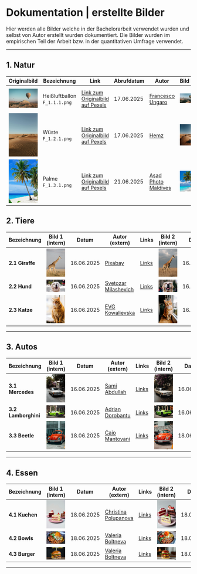 # Dokumentation | erstellte Bilder 
Hier werden alle Bilder welche in der Bachelorarbeit verwendet wurden und selbst von Autor erstellt wurden dokumentiert.
Die Bilder wurden im empirischen Teil der Arbeit bzw. in der quantitativen Umfrage verwendet.

---

## 1. Natur

| Originalbild                            | Bezeichnung                        | Link                                                                                                                               | Abrufdatum  | Autor                                                          | Bild 1                                | Erstelldatum  | Prompt                                                                                                                                                                                                                                                                                                                                                                                                                                                                                                                                                        | Link                                                                                                                        | Bild 2                                | Erstelldatum  | Prompt                                                                                                                                                                                                                                                                                                                                                                                                                                                                                                                                                        | Link                                                                                                                        |
|-----------------------------------------|------------------------------------|------------------------------------------------------------------------------------------------------------------------------------|-------------|----------------------------------------------------------------|---------------------------------------|--------------|----------------------------------------------------------------------------------------------------------------------------------------------------------------------------------------------------------------------------------------------------------------------------------------------------------------------------------------------------------------------------------------------------------------------------------------------------------------------------------------------------------------------------------------------------------------|-----------------------------------------------------------------------------------------------------------------------------|---------------------------------------|--------------|----------------------------------------------------------------------------------------------------------------------------------------------------------------------------------------------------------------------------------------------------------------------------------------------------------------------------------------------------------------------------------------------------------------------------------------------------------------------------------------------------------------------------------------------------------------|-----------------------------------------------------------------------------------------------------------------------------|
| <img src="F_1.1.1.png" width="200"/>    | Heißluftballon<br>`F_1.1.1.png`    | [Link zum Originalbild auf Pexels](https://images.pexels.com/photos/2325447/pexels-photo-2325447.jpeg?auto=compress&cs=tinysrgb&amp;w=1260&amp;h=750&amp;dpr=1) | 17.06.2025  | [Francesco Ungaro](https://www.pexels.com/de-de/@francesco-ungaro/) | <img src="F_1.1.2.png" width="200"/>  | 17.06.2025   | <details><summary>Prompt</summary>A hyper-realistic low-angle 16:9 scene shot from ground level looking up at two striped hot-air balloons rising above a rugged sandstone plateau—foreground shows textured rocky ground and desert grasses blurred at the bottom edge; one balloon filling the upper right frame, another smaller overhead to the left; warm sunrise light casting soft, realistic shadows on the rock faces, subtle atmospheric haze above; ultra-detailed fabric texture and rock surfaces, true-to-life colors and depth, 8K photorealism</details> | [Link zum Originalbild auf Midjourney](https://cdn.midjourney.com/df7d2e67-a2fb-4533-9f62-a3ae2bb297a0/0_1.png) | <img src="F_1.1.3.png" width="200"/> | 17.06.2025   | <details><summary>Prompt</summary>A hyper-realistic low-angle 16:9 scene shot from ground level looking up at two striped hot-air balloons rising above a rugged sandstone plateau—foreground shows textured rocky ground and desert grasses blurred at the bottom edge; one balloon filling the upper right frame, another smaller overhead to the left; warm sunrise light casting soft, realistic shadows on the rock faces, subtle atmospheric haze above; ultra-detailed fabric texture and rock surfaces, true-to-life colors and depth, 8K photorealism</details> | [Link zum Originalbild auf Midjourney](https://cdn-midjourney.com/35946f75-43f9-42e8-ae9c-147bd2e8f289/0_2.png) |
| <img src="F_1.2.1.png" width="200"/>    | Wüste<br>`F_1.2.1.png`             | [Link zum Originalbild auf Pexels](https://images.pexels.com/photos/4568088/pexels-photo-4568088.png)                                                                     | 17.06.2025  | [Hemz](https://www.pexels.com/de-de/@h3mins/)               | <img src="F_1.2.2.png" width="200"/>  | 17.06.2025   | <details><summary>Prompt</summary>A hyper-realistic 16:9 ground-level view of an endless desert of wind-sculpted golden sand dunes—intricate ripple patterns stretching from the foreground to the horizon, a few sparse tufts of desert scrub, pale blue sky above, soft natural light casting gentle shadows in the troughs, ultra-detailed textures on each dune crest, true-to-life colors, 8K photorealism</details> | [Link zum Originalbild auf Midjourney](https://cdn-midjourney.com/f38ab05c-4b20-4f50-860c-da08ee610bff/0_0.png) | <img src="F_1.2.3.png" width="200"/> | 17.06.2025   | <details><summary>Prompt</summary>A hyper-realistic 16:9 ground-level view of an endless desert of wind-sculpted golden sand dunes—intricate ripple patterns stretching from the foreground to the horizon, a few sparse tufts of desert scrub, pale blue sky above, soft natural light casting gentle shadows in the troughs, ultra-detailed textures on each dune crest, true-to-life colors, 8K photorealism</details> | [Link zum Originalbild auf Midjourney](https://cdn-midjourney.com/03dcfac7-8a2f-4e85-a64e-05c56f5f8759/0_2.png) |
| <img src="F_1.3.1.png" width="200"/>    | Palme<br>`F_1.3.1.png`             | [Link zum Originalbild auf Pexels](https://images.pexels.com/photos/240526/pexels-photo-240526.jpeg?_gl=1*1lxt5pu*_ga*MzIwMjE4NzI5LjE3NTAwNTc5NDc.*_ga_8JE65Q40S6*czE3NTA0OTM5OTAkbzExJGcxJHQxNzUwNDk0NDA0JGo4JGwwJGgw) | 21.06.2025  | [Asad Photo Maldives](https://www.pexels.com/de-de/@asadphoto/) | <img src="F_1.3.2.png" width="200"/>  | 21.06.2025   | <details><summary>Prompt</summary>Tropical beach with pristine white sand and crystal-clear turquoise water, a single tall coconut palm tree leaning gracefully over the shore, vibrant green fronds backlit by a deep blue sky with a few wispy clouds, lush tropical foliage at the edges, soft natural sunlight, tranquil and inviting atmosphere, photorealistic, ultra-high detail, 8K</details> | [Link zum Originalbild auf Midjourney](https://cdn-midjourney.com/6d26202b-f0c7-4d6a-804c-71524306f373/0_2.png) | <img src="F_1.3.3.png" width="200"/> | 21.06.2025   | <details><summary>Prompt</summary>Tropical beach with pristine white sand and crystal-clear turquoise water, a single tall coconut palm tree leaning gracefully over the shore, vibrant green fronds backlit by a deep blue sky with a few wispy clouds, lush tropical foliage at the edges, soft natural sunlight, tranquil and inviting atmosphere, photorealistic, ultra-high detail, 8K</details> | [Link zum Originalbild auf Midjourney](https://cdn-midjourney.com/9ad38944-3589-40c4-9438-c43701d67799/0_2.png) |

## 2. Tiere

| Bezeichnung      | Bild 1 (intern)                       | Datum       | Autor (extern)                                                         | Links | Bild 2 (intern)                       | Datum       | Prompt                                                                                                                                                                                                                                                                                                                                                                                                                                                                                                                                                        | Links | Bild 3 (intern)                       | Datum       | Prompt                                                                                                                                                                                                                                                                                                                                                                                                                                                                                                                                                      | Links |
|------------------|---------------------------------------|-------------|-------------------------------------------------------------------------|-------|---------------------------------------|-------------|---------------------------------------------------------------------------------------------------------------------------------------------------------------------------------------------------------------------------------------------------------------------------------------------------------------------------------------------------------------------------------------------------------------------------------------------------------------------------------------------------------------------------------------------------------------|-------|---------------------------------------|-------------|-------------------------------------------------------------------------------------------------------------------------------------------------------------------------------------------------------------------------------------------------------------------------------------------------------------------------------------------------------------------------------------------------------------------------------------------------------------------------------------------------------------------------------------------------------------|-------|
| **2.1 Giraffe**  | <img src="F_2.1.1.png" width="100"/>  | 16.06.2025  | [Pixabay](https://www.pexels.com/de-de/@pixabay/)                       | [Links](https://images.pexels.com/photos/67552/giraffe-tall-mammal-africa-67552.jpeg?auto=compress&cs=tinysrgb&amp;w=1260&amp;h=750&amp;dpr=1) | <img src="F_2.1.2.png" width="100"/>  | 16.06.2025  | <details><summary>Prompt</summary>Majestic giraffe walking across the golden African savannah, side profile view, long spotted neck stretching up toward a soft cloudy sky, dry grasses in the foreground, distant flat horizon, natural warm daylight, shallow depth of field, cinematic wildlife photography style, telephoto 200 mm lens look, ultra-realistic, high detail, 8K</details> | [Links](https://cdn.midjourney.com/baae3b8b-a2e1-4f1b-aa92-0ed34ae02c37/0_3.png) | <img src="F_2.1.3.png" width="100"/>  | 17.06.2025  | <details><summary>Prompt</summary>Majestic giraffe walking across the golden African savannah, side profile view, long spotted neck stretching up toward a soft cloudy sky, dry grasses in the foreground, distant flat horizon, natural warm daylight, shallow depth of field, cinematic wildlife photography style, telephoto 200 mm lens look, ultra-realistic, high detail, 8K</details> | [Links](https://cdn.midjourney.com/baae3b8b-a2e1-4f1b-aa92-0ed34ae02c37/0_1.png) |
| **2.2 Hund**     | <img src="F_2.2.1.png" width="100"/>  | 16.06.2025  | [Svetozar Milashevich](https://www.pexels.com/de-de/@svetozar-milashevich-99573/) | [Links](https://images.pexels.com/photos/1490908/pexels-photo-1490908.jpeg?auto=compress&cs=tinysrgb&amp;w=1260&amp;h=750&amp;dpr=1) | <img src="F_2.2.2.png" width="100"/>  | 16.06.2025  | <details><summary>Prompt</summary>Happy golden retriever portrait, warm creamy-golden coat, looking up with joyful expression, mouth open and tongue slightly out, outdoors with soft bokeh background hinting at people walking in a park, natural soft lighting, cinematic pet photography style, ultra-realistic, high detail, shallow depth of field, 85 mm lens, 8K</details> | [Links](https://cdn.midjourney.com/f12b8df7-8389-4612-ae5a-fc8b58ce7deb/0_0.png) | <img src="F_2.2.3.png" width="100"/>  | 17.06.2025  | <details><summary>Prompt</summary>Golden retriever portrait, warm creamy-golden coat, looking up, outdoors with soft bokeh background hinting at people walking in a park, natural soft lighting, cinematic pet photography style, ultra-realistic, high detail, shallow depth of field, 85 mm lens, 8K</details> | [Links](https://cdn.midjourney.com/b08c6414-aff2-46a9-846e-0e35532d3b24/0_2.png) |
| **2.3 Katze**    | <img src="F_2.3.1.png" width="100"/>  | 16.06.2025  | [EVG Kowalievska](https://www.pexels.com/de-de/@kowalievska/)            | [Links](https://images.pexels.com/photos/1170986/pexels-photo-1170986.jpeg?auto=compress&cs=tinysrgb&amp;w=1260&amp;h=750&amp;dpr=1) | <img src="F_2.3.2.png" width="100"/>  | 16.06.2025  | <details><summary>Prompt</summary>Orange tabby cat sitting on a rustic wooden windowsill, medium shot with more of the room and window visible, no close-up, warm natural daylight illuminating its striped fur and green-gold eyes, soft bokeh cityscape background, cinematic pet portrait style, ultra-realistic, high detail, shallow depth of field, 85 mm lens look, 8K</details> | [Links](https://cdn.midjourney.com/f23a4876-0110-4bfd-9df8-516312a8f9e7/0_1.png) | <img src="F_2.3.3.png" width="100"/>  | 17.06.2025  | <details><summary>Prompt</summary>Orange tabby cat sitting on a rustic wooden windowsill, medium shot with more of the room and window visible, no close-up, warm natural daylight illuminating its striped fur and green-gold eyes, soft bokeh cityscape background, cinematic pet portrait style, ultra-realistic, high detail, shallow depth of field, 85 mm lens look, 8K</details> | [Links](https://cdn.midjourney.com/cf269535-0088-4579-acf6-bcaed5bfa53d/0_3.png) |

---

## 3. Autos

| Bezeichnung           | Bild 1 (intern)                       | Datum       | Autor (extern)                                                         | Links | Bild 2 (intern)                       | Datum       | Prompt                                                                                                                                                                                                                                                                                                                                                                                                                                                                                                                                                        | Links | Bild 3 (intern)                       | Datum       | Prompt                                                                                                                                                                                                                                                                                                                                                                                                                                                                                                                                                      | Links |
|-----------------------|---------------------------------------|-------------|-------------------------------------------------------------------------|-------|---------------------------------------|-------------|---------------------------------------------------------------------------------------------------------------------------------------------------------------------------------------------------------------------------------------------------------------------------------------------------------------------------------------------------------------------------------------------------------------------------------------------------------------------------------------------------------------------------------------------------------------|-------|---------------------------------------|-------------|-------------------------------------------------------------------------------------------------------------------------------------------------------------------------------------------------------------------------------------------------------------------------------------------------------------------------------------------------------------------------------------------------------------------------------------------------------------------------------------------------------------------------------------------------------------|-------|
| **3.1 Mercedes**      | <img src="F_3.1.1.png" width="100"/>  | 16.06.2025  | [Sami Abdullah](https://www.pexels.com/de-de/@onbab/)                    | [Links](https://images.pexels.com/photos/13818893/pexels-photo-13818893.jpeg?auto=compress&cs=tinysrgb&amp;w=1260&amp;h=750&amp;dpr=1) | <img src="F_3.1.2.png" width="100"/>  | 16.06.2025  | <details><summary>Prompt</summary>A hyper-realistic street scene (16:9) featuring a classic cream-colored Mercedes-Benz W123 sedan with license plate M AA 891H, parked at a slight angle on a quiet urban road—chrome grille and round headlamps reflecting the environment with precise clarity; wet asphalt with lifelike texture and scattered leaves; lush bougainvillea cascading vibrant purple and pink petals overhead; soft natural daylight filtering through a tree canopy, ultra-detailed paintwork, weathered curb stones, subtle shallow depth of field softly blurring background buildings, 8K photorealism</details> | [Links](https://cdn.midjourney.com/8720541b-933c-4d55-9b6b-29a273f1d2e6/0_2.png) | <img src="F_3.1.3.png" width="100"/>  | 17.06.2025  | <details><summary>Prompt</summary>A hyper-realistic street scene (16:9) featuring a classic cream-colored Mercedes-Benz W123 sedan with license plate M AA 891H, parked at a slight angle on a quiet urban road—chrome grille and round headlamps reflecting the environment with precise clarity; wet asphalt with lifelike texture and scattered leaves; lush bougainvillea cascading vibrant purple and pink petals overhead; soft natural daylight filtering through a tree canopy, ultra-detailed paintwork, weathered curb stones, subtle shallow depth of field softly blurring background buildings, 8K photorealism</details> | [Links](https://cdn.midjourney.com/40b9b4f4-e5f4-4386-8023-a2c435d68bdd/0_1.png) |
| **3.2 Lamborghini**   | <img src="F_3.2.1.png" width="100"/>  | 16.06.2025  | [Adrian Dorobantu](https://www.pexels.com/de-de/@adrian-dorobantu-989175/)   | [Links](https://images.pexels.com/photos/2127733/pexels-photo-2127733.jpeg?auto=compress&cs=tinysrgb&amp;w=1260&amp;h=750&amp;dpr=1) | <img src="F_3.2.2.png" width="100"/>  | 16.06.2025  | <details><summary>Prompt</summary>A true-to-life 16:9 photograph of a lime-green Lamborghini Huracán Coupé parked at a slight angle on a city curb—glossy paint reflecting the boutique façades around it, matte-black multi-spoke wheels with visible brake calipers, authentic asphalt and concrete pavement textures, quad exhaust tips with subtle soot marks, yellow UK license plate "SN65 CTV"; everyday daylight casting soft, realistic shadows and gentle highlights, accurate perspective, subtle shallow depth of field showing the "ILLUMINATA" and "SOLLANDS" storefronts with potted boxwood and ivy-clad arch, true colors and textures, 8K photorealism</details> | [Links](https://cdn.midjourney.com/108e3d1b-bf36-4df4-a381-c73d324e8dd4/0_2.png) | <img src="F_3.2.3.png" width="100"/>  | 17.06.2025  | <details><summary>Prompt</summary>A true-to-life 16:9 photograph of a lime-green Lamborghini Huracán Coupé parked at a slight angle on a city curb—glossy paint reflecting the boutique façades around it, matte-black multi-spoke wheels with visible brake calipers, authentic asphalt and concrete pavement textures, quad exhaust tips with subtle soot marks, yellow UK license plate "SN65 CTV"; everyday daylight casting soft, realistic shadows and gentle highlights, accurate perspective, subtle shallow depth of field showing the "ILLUMINATA" and "SOLLANDS" storefronts with potted boxwood and ivy-clad arch, true colors and textures, 8K photorealism</details> | [Links](https://cdn.midjourney.com/44d99ded-8a08-4db4-af18-4135296ffe6a/0_3.png) |
| **3.3 Beetle**     | <img src="F_3.3.1.png" width="100"/>  | 18.06.2025  | [Caio Mantovani](https://www.pexels.com/de-de/@caio-mantovani-97605853/)     | [Links](https://images.pexels.com/photos/14072695/pexels-photo-14072695.jpeg?_gl=1*1y8y3rq*_ga*MzIwMjE4NzI5LjE3NTAwNTc5NDc.*_ga_8JE65Q40S6*czE3NTA0OTc4MTgkbzEyJGcxJHQxNzUwNTAwMTU3JGozOCRsMCRoMA..) | <img src="F_3.3.2.png" width="100"/>  | 18.06.2025  | <details><summary>Prompt</summary>Classic red Volkswagen Beetle parked on a concrete lot in front of a modern metal fence with horizontal slats painted in cool bluish-gray tones; two black scooters beside it; warm natural daylight casting soft shadows under the tires; ultra-realistic detail in the car’s chrome accents, rounded headlights, and weathered "GNB-3571" license plate; textured asphalt ground rendered in precise mid-tone bluish-gray with subtle warm undertones and yellow parking lines; shallow depth of field; cinematic urban contrast; 8K</details> | [Links](https://cdn.midjourney.com/691828a0-3c83-4284-a539-4e747107c00a/0_1.png) | <img src="F_3.3.3.png" width="100"/>  | 18.06.2025  | <details><summary>Prompt</summary>Classic red Volkswagen Beetle parked on a concrete lot in front of a modern metal fence with horizontal slats painted in cool bluish-gray tones; two black scooters beside it; warm natural daylight casting soft shadows under the tires; ultra-realistic detail in the car’s chrome accents, rounded headlights, and weathered "GNB-3571" license plate; textured asphalt ground rendered in precise mid-tone bluish-gray with subtle warm undertönen and yellow parking lines; shallow depth of field; cinematic urban contrast; 8K</details> | [Links](https://cdn.midjourney.com/bf21136a-abf0-498b-bfe3-062e00cf9fda/0_3.png) |

---

## 4. Essen

| Bezeichnung         | Bild 1 (intern)                       | Datum       | Autor (extern)                                                         | Links | Bild 2 (intern)                       | Datum       | Prompt                                                                                                                                                                                                                                                                                                                                                                                                                                                                                                                                                        | Links | Bild 3 (intern)                       | Datum       | Prompt                                                                                                                                                                                                                                                                                                                                                                                                                                                                                                                                                      | Links |
|---------------------|---------------------------------------|-------------|-------------------------------------------------------------------------|-------|---------------------------------------|-------------|---------------------------------------------------------------------------------------------------------------------------------------------------------------------------------------------------------------------------------------------------------------------------------------------------------------------------------------------------------------------------------------------------------------------------------------------------------------------------------------------------------------------------------------------------------------|-------|---------------------------------------|-------------|-------------------------------------------------------------------------------------------------------------------------------------------------------------------------------------------------------------------------------------------------------------------------------------------------------------------------------------------------------------------------------------------------------------------------------------------------------------------------------------------------------------------------------------------------------------|-------|
| **4.1 Kuchen**      | <img src="F_4.1.1.png" width="100"/>  | 18.06.2025  | [Christina Polupanova](https://www.pexels.com/de-de/@christina-polupanova-138429930/) | [Links](https://images.pexels.com/photos/10281284/pexels-photo-10281284.jpeg?auto=compress&cs=tinysrgb&amp;w=1260&amp;h=750&amp;dpr=1) | <img src="F_4.1.2.png" width="100"/>  | 18.06.2025  | <details><summary>Prompt</summary>Three elegant cake slices on pastel pink plates against a clean light gray backdrop: in front a pistachio-green frosted layer cake with raspberry jam filling, topped with a single fresh raspberry and chopped pistachios; behind a red velvet slice with white cream cheese frosting and pomegranate seeds, and a chocolate layer cake with rich ganache and strawberry garnish; soft natural lighting, shallow depth of field, cinematic food photography style, ultra-realistic, high detail, 8K macro</details> | [Links](https://cdn.midjourney.com/857f377e-762e-4ef8-b1ff-2725bfeb4e02/0_1.png) | <img src="F_4.1.3.png" width="100"/>  | 18.06.2025  | <details><summary>Prompt</summary>Three elegant cake slices on pastel pink plates against a clean light gray backdrop: in front a pistachio-green frosted layer cake with raspberry jam filling, topped with a single fresh raspberry and chopped pistachios; behind a red velvet slice with white cream cheese frosting and pomegranate seeds, and a chocolate layer cake with rich ganache and strawberry garnish; soft natural lighting, shallow depth of field, cinematic food photography style, ultra-realistic, high detail, 8K macro</details> | [Links](https://cdn.midjourney.com/ad935bfa-1295-4cea-b456-f7dbb5e6bf62/0_2.png) |
| **4.2 Bowls**       | <img src="F_4.2.1.png" width="100"/>  | 18.06.2025  | [Valeria Boltneva](https://www.pexels.com/de-de/@valeriya/)             | [Links](https://images.pexels.com/photos/1860208/pexels-photo-1860208.jpeg?auto=compress&cs=tinysrgb&amp;w=1260&amp;h=750&amp;dpr=1) | <img src="F_4.2.2.png" width="100"/>  | 18.06.2025  | <details><summary>Prompt</summary>Sesame-seed-topped grilled chicken slices arranged in a rustic brown ceramic bowl, alongside fresh spinach leaves and cherry tomato halves, crunchy cabbage slaw drizzled with sesame dressing and crowned with a nest of julienned carrots, lemon wedge on the side, placed on a reflective glass table with a woven placemat accent, soft natural lighting, shallow depth of field, cinematic food photography style, ultra-realistic, high detail, 8K macro</details> | [Links](https://cdn.midjourney.com/273b0f5c-59c0-4123-861d-11728290da1e/0_2.png) | <img src="F_4.2.3.png" width="100"/>  | 18.06.2025  | <details><summary>Prompt</summary>Sesame-seed-topped grilled chicken slices arranged in a rustic brown ceramic bowl, alongside fresh spinach leaves and cherry tomato halves, crunchy cabbage slaw drizzled with sesame dressing and crowned with a nest of julienned carrots, lemon wedge on the side, placed on a reflective glass table with a woven placemat accent, soft natural lighting, shallow depth of field, cinematic food photography style, ultra-realistic, high detail, 8K macro</details> | [Links](https://cdn.midjourney.com/fd853125-2575-4ab5-ae4b-7e76c2788abb/0_2.png) |
| **4.3 Burger**      | <img src="F_4.3.1.png" width="100"/>  | 18.06.2025  | [Valeria Boltneva](https://www.pexels.com/de-de/@valeriya/)             | [Links](https://images.pexels.com/photos/1639562/pexels-photo-1639562.jpeg?auto=compress&cs=tinysrgb&amp;w=1260&amp;h=750&amp;dpr=1) | <img src="F_4.3.2.png" width="100"/>  | 18.06.2025  | <details><summary>Prompt</summary>Perfectly assembled gourmet cheeseburger on a clean white plate, symmetrical pale brioche bun with evenly spaced sesame seeds and uniform light browning; centered, juicy beef patty topped with neatly melted cheddar; one crisp lettuce leaf and two perfectly stacked tomato slices; a thin, even ring of creamy sauce; straight bamboo skewer holding all layers in place; shallow depth of field; neutral soft-focus background; natural soft lighting; ultra-realistic, high detail, 8K macro</details> | [Links](https://cdn.midjourney.com/a38ca48d-193b-413a-b13b-d1a4b798eeec/0_3.png) | <img src="F_4.3.3.png" width="100"/>  | 18.06.2025  | <details><summary>Prompt</summary>Gourmet cheeseburger on a rustic wooden table, brioche bun with sesame seeds, juicy beef patty, melted cheddar cheese dripping over the edge, crisp lettuce and ripe tomato slices, creamy sauce oozing, bamboo skewer through the top, shallow depth of field, dark moody blurred background, natural soft lighting, ultra-realistic, high detail, 8K macro</details> | [Links](https://cdn.midjourney.com/bdbe2525-fb22-415a-a454-bc8293658479/0_2.png) |

---
